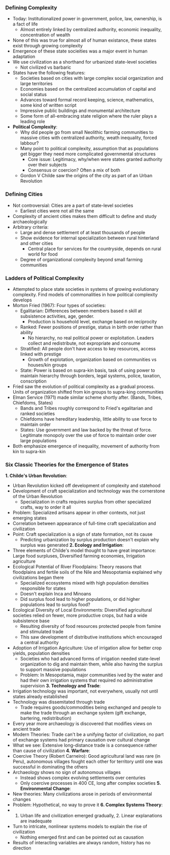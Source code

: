 ### Defining Complexity
 - Today: Institutionalized power in government, police, law, ownership, is a fact of life
	 - Almost entirely linked by centralized authority, economic inequality, concentration of wealth
 - None of this was true for almost all of human existance, these states exist through growing complexity
 - Emergence of these state socieities was a major event in human adaptation
 - We use civilization as a shorthand for urbanized state-level societies
	 - Not civilized vs barbaric
 - States have the following features:
	 - Societies based on cities with large complex social organization and large territories
	 - Economies based on the centralized accumulation of capital and social status
	 - Advances toward formal record keeping, science, mathematics, some kind of written script
	 - Impressive public buildings and monumental architecture
	 - Some form of all-embracing state religion where the ruler plays a leading role
 - **Political Complexity**:
	 - Why did people go from small Neolithic farming communities to massive cities with centralized authority, weath inequality, forced labbour?
	 - Many point to political complexity, assumption that as populations get bigger they need more complicated governmental structures
		 - Core issue: Legitimacy, why/when were states granted authority over their subjects
		 - Consensus or coercion? Often a mix of both
	 - Gordon V Childe saw the origins of the city as part of an Urban Revolution

### Defining Cities
 - Not controversial: Cities are a part of state-level societies
	 - Earliest cities were not all the same
 - Complexity of ancient cities makes them difficult to define and study archaeologically
 - Arbitrary criteria:
	 - Large and dense settlement of at least thousands of people
	 - Show evidence for internal specialization between rural hinterland and other cities
		 - Central place for services for the countryside, depends on rural world for food
	 - Degree of organizational complexity beyond small farming communities

### Ladders of Political Complexity
 - Attempted to place state societies in systems of growing evolutionary complexity. Find models of commonalities in how political complexity develops
 - Morton Fried (1967): Four types of societies:
	 - Egalitarian: Differences between members based n skill at subsistence activities, age, gender.
		 - Production is household level, exchange based on reciprocity
	 - Ranked: Fewer positions of prestige, status in birth order rather than ability
		 - No hierarchy, no real political power or exploitation. Leaders collect and redistribute, not expropriate and consume
	 - Stratified: All people don't have access to key resources, access linked with prestige
		 - Growth of explotation, organization based on communities vs houses/kin groups
	 - State: Power is based on supra-kin basis, task of using power to maintain hierarchy through borders, legal systems, police, taxation, conscription
 - Fried saw the evolution of political complexity as a gradual process. Units of organization shifted from kin groups to supra-king communities
 - Elman Service (1971) made similar scheme shortly after. (Bands, Tribes, Chiefdoms, States)
	 - Bands and Tribes roughly correspond to Fried's egalitarian and ranked societies
	 - Chiefdoms have hereditary leadership, little ability to use force to maintain order
	 - States: Use government and law backed by the threat of force. Legitimate monopoly over the use of force to maintain order over large populations
 - Both emphasize emergence of inequality, movement of authority from kin to supra-kin

### Six Classic Theories for the Emergence of States
**1. Childe's Urban Revolution**:
 - Urban Revolution kicked off development of complexity and statehood
 - Development of craft specialization and technology was the cornerstone of the Urban Revolution
	 - Specialization in crafts requires surplus from other specialized crafts, way to order it all
 - Problem: Specialized artisans appear in other contexts, not just emerging states
 - Correlation between appearance of full-time craft specialization and civilization
 - Point: Craft specialization is a sign of state formation, not its cause
	 - Predicting urbanization by surplus production doesn't explain why surplus was generated
**2. Ecology and Irrigation**:
 - Three elements of Childe's model thought to have great importance: Large food surpluses, Diversified farming economies, Irrigation agriculture
 - Ecological Potential of River Floodplains: Theory reasons that floodplains and fertile soils of the Nile and Mesopotamia explained why civilizations began there
	 - Specialized ecosystems mixed with high population densities responsible for states
	 - Doesn't explain Inca and Minoans
	 - Did surplus food lead to higher populations, or did higher populations lead to surplus food?
 - Ecological Diversity of Local Environments: Diversified agricultural societies relied on fewer, more productive crops, but had a wide subsistence base
	 - Resulting diversity of food resources protected people from famine and stimulated trade
	 - This saw development of distributive institutions which encouraged a central authority
 - Adoption of Irrigation Agriculture: Use of irrigation allow for better crop yields, population densities
	 - Societies who had advanced forms of irrigation needed state-level organization to dig and maintain them, while also having the surplus to support massive populations
	 - Problem: In Mesopotamia, major communities ived by the water and had their own irrigation systems that required no administrative supervision
**3. Technology and Trade**:
 - Irrigation technology was important, not everywhere, usually not until states already established
 - Technology was dissemitated through trade
	 - Trade requires goods/commodities being exchanged and people to make the trade through an exchange system (gift exchange, bartering, redistribution)
 - Every year more archaeology is discovered that modifies views on ancient trade
 - Modern Theories: Trade can't be a unifying factor of civilization, no part of exchange systems had primary causation over cultural change
 - What we see: Extensive long-distance trade is a consequence rather than cause of civilization
**4. Warfare**:
 - Coercive Theory (Robert Carneiro): Good agricultural land was rare (in Peru), autonomous villages fought each other for territory until one was successful in dominating the others
 - Archaeology shows no sign of autonomous villages
	 - Instead shows complex evolving settlements over centuries
	 - Only coercive processes in 400 CE, long after complex societies
**5. Environmental Change**:
 - New theories: Many civilizations arose in periods of environmental changes
 - Problem: Hypothetical, no way to prove it
**6. Complex Systems Theory**:
 - 1. Urban life and civilization emerged gradually, 2. Linear explanations are inadequate
 - Turn to intricate, nonlinear systems models to explain the rise of civilization
	 - Nothing emerged first and can be pointed out as causation
 - Results of interacting variables are always random, history has no direction
